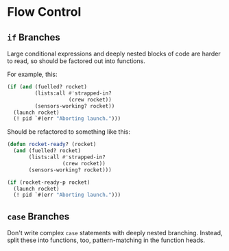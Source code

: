 # Flow Control

## `if` Branches

Large conditional expressions and deeply nested blocks of code are harder to read, so should be factored out into functions.

For example, this:

```lisp
(if (and (fuelled? rocket)
         (lists:all #'strapped-in?
                    (crew rocket))
         (sensors-working? rocket))
  (launch rocket)
  (! pid `#(err "Aborting launch.")))
```

Should be refactored to something like this:

```lisp
(defun rocket-ready? (rocket)
  (and (fuelled? rocket)
       (lists:all #'strapped-in?
                  (crew rocket))
       (sensors-working? rocket)))

(if (rocket-ready-p rocket)
  (launch rocket)
  (! pid `#(err "Aborting launch.")))
```

## `case` Branches

Don't write complex `case` statements with deeply nested branching. Instead, split these into functions, too, pattern-matching in the function heads.
